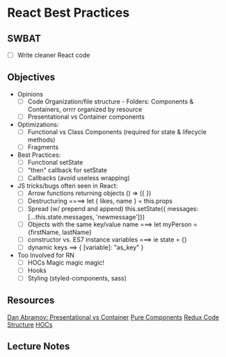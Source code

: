 React Best Practices
====================

## SWBAT

- [ ] Write cleaner React code

## Objectives

- Opinions
  - [ ] Code Organization/file structure 
        - Folders: Components & Containers, orrrr organized by resource
  - [ ] Presentational vs Container components

- Optimizations:
  - [ ] Functional vs Class Components (required for state & lifecycle methods)
  - [ ] Fragments

- Best Practices:
  - [ ] Functional setState
  - [ ] "then" callback for setState
  - [ ] Callbacks (avoid useless wrapping)

- JS tricks/bugs often seen in React:
  - [ ] Arrow functions returning objects () => ({ })
  - [ ] Destructuring  ====> let { likes, name } = this.props
  - [ ] Spread (w/ prepend and append) this.setState({ messages: [...this.state.messages, 'newmessage']})
  - [ ] Objects with the same key/value name ===> let myPerson = {firstName, lastName}
  - [ ] constructor vs. ES7 instance variables ===> ie state = {}
  - [ ] dynamic keys ==>  { [variable]: "as_key" } 

- Too Involved for RN
    - [ ] HOCs Magic magic magic!
    - [ ] Hooks
    - [ ] Styling (styled-components, sass)

## Resources

[Dan Abramov: Presentational vs Container](https://medium.com/@dan_abramov/smart-and-dumb-components-7ca2f9a7c7d0)
[Pure Components](https://reactjs.org/docs/react-api.html#reactpurecomponent)
[Redux Code Structure](https://redux.js.org/faq/code-structure)
[HOCs](https://reactjs.org/docs/higher-order-components.html)

## Lecture Notes

